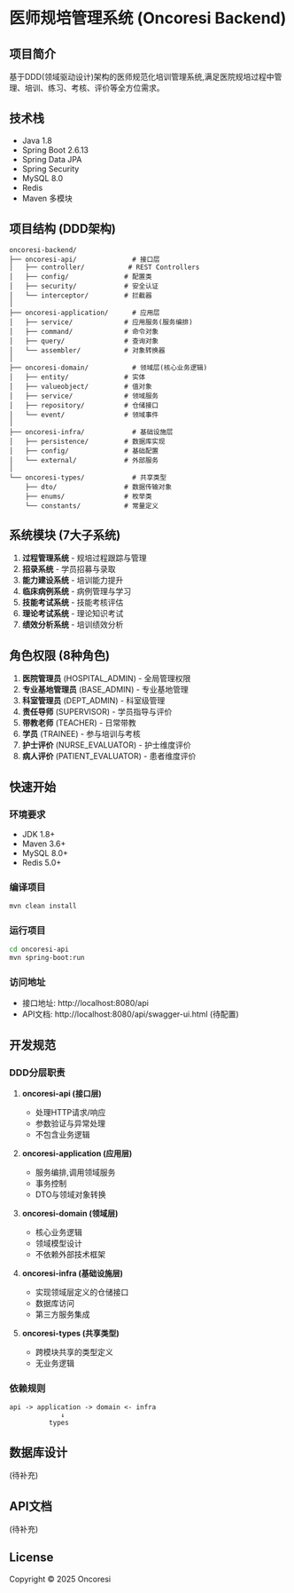 # 医师规培管理系统 (Oncoresi Backend)

## 项目简介
基于DDD(领域驱动设计)架构的医师规范化培训管理系统,满足医院规培过程中管理、培训、练习、考核、评价等全方位需求。

## 技术栈
- Java 1.8
- Spring Boot 2.6.13
- Spring Data JPA
- Spring Security
- MySQL 8.0
- Redis
- Maven 多模块

## 项目结构 (DDD架构)

```
oncoresi-backend/
├── oncoresi-api/              # 接口层
│   ├── controller/           # REST Controllers
│   ├── config/              # 配置类
│   ├── security/            # 安全认证
│   └── interceptor/         # 拦截器
│
├── oncoresi-application/      # 应用层
│   ├── service/             # 应用服务(服务编排)
│   ├── command/             # 命令对象
│   ├── query/               # 查询对象
│   └── assembler/           # 对象转换器
│
├── oncoresi-domain/           # 领域层(核心业务逻辑)
│   ├── entity/              # 实体
│   ├── valueobject/         # 值对象
│   ├── service/             # 领域服务
│   ├── repository/          # 仓储接口
│   └── event/               # 领域事件
│
├── oncoresi-infra/            # 基础设施层
│   ├── persistence/         # 数据库实现
│   ├── config/              # 基础配置
│   └── external/            # 外部服务
│
└── oncoresi-types/            # 共享类型
    ├── dto/                 # 数据传输对象
    ├── enums/               # 枚举类
    └── constants/           # 常量定义
```

## 系统模块 (7大子系统)

1. **过程管理系统** - 规培过程跟踪与管理
2. **招录系统** - 学员招募与录取
3. **能力建设系统** - 培训能力提升
4. **临床病例系统** - 病例管理与学习
5. **技能考试系统** - 技能考核评估
6. **理论考试系统** - 理论知识考试
7. **绩效分析系统** - 培训绩效分析

## 角色权限 (8种角色)

1. **医院管理员** (HOSPITAL_ADMIN) - 全局管理权限
2. **专业基地管理员** (BASE_ADMIN) - 专业基地管理
3. **科室管理员** (DEPT_ADMIN) - 科室级管理
4. **责任导师** (SUPERVISOR) - 学员指导与评价
5. **带教老师** (TEACHER) - 日常带教
6. **学员** (TRAINEE) - 参与培训与考核
7. **护士评价** (NURSE_EVALUATOR) - 护士维度评价
8. **病人评价** (PATIENT_EVALUATOR) - 患者维度评价

## 快速开始

### 环境要求
- JDK 1.8+
- Maven 3.6+
- MySQL 8.0+
- Redis 5.0+

### 编译项目
```bash
mvn clean install
```

### 运行项目
```bash
cd oncoresi-api
mvn spring-boot:run
```

### 访问地址
- 接口地址: http://localhost:8080/api
- API文档: http://localhost:8080/api/swagger-ui.html (待配置)

## 开发规范

### DDD分层职责

1. **oncoresi-api (接口层)**
   - 处理HTTP请求/响应
   - 参数验证与异常处理
   - 不包含业务逻辑

2. **oncoresi-application (应用层)**
   - 服务编排,调用领域服务
   - 事务控制
   - DTO与领域对象转换

3. **oncoresi-domain (领域层)**
   - 核心业务逻辑
   - 领域模型设计
   - 不依赖外部技术框架

4. **oncoresi-infra (基础设施层)**
   - 实现领域层定义的仓储接口
   - 数据库访问
   - 第三方服务集成

5. **oncoresi-types (共享类型)**
   - 跨模块共享的类型定义
   - 无业务逻辑

### 依赖规则
```
api -> application -> domain <- infra
             ↓
          types
```

## 数据库设计
(待补充)

## API文档
(待补充)

## License
Copyright © 2025 Oncoresi
